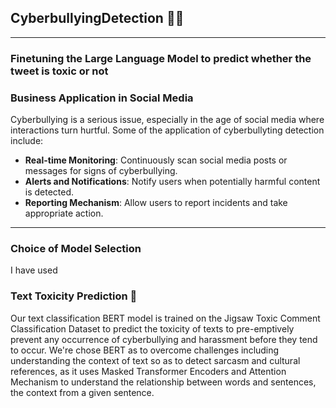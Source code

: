 ## CyberbullyingDetection 🤬😠
___
### Finetuning the Large Language Model to predict whether the tweet is toxic or not

### Business Application in Social Media
Cyberbullying is a serious issue, especially in the age of social media where interactions turn hurtful. Some of the application of cyberbullyting detection include:
- **Real-time Monitoring**: Continuously scan social media posts or messages for signs of cyberbullying.
- **Alerts and Notifications**: Notify users when potentially harmful content is detected.
- **Reporting Mechanism**: Allow users to report incidents and take appropriate action.
___

### Choice of Model Selection 
I have used 

### Text Toxicity Prediction 💬
Our text classification BERT model is trained on the Jigsaw Toxic Comment Classification Dataset to predict the toxicity of texts to pre-emptively prevent any occurrence of cyberbullying and harassment before they tend to occur. We're chose BERT as to overcome challenges including understanding the context of text so as to detect sarcasm and cultural references, as it uses Masked Transformer Encoders and Attention Mechanism to understand the relationship between words and sentences, the context from a given sentence.

### 
